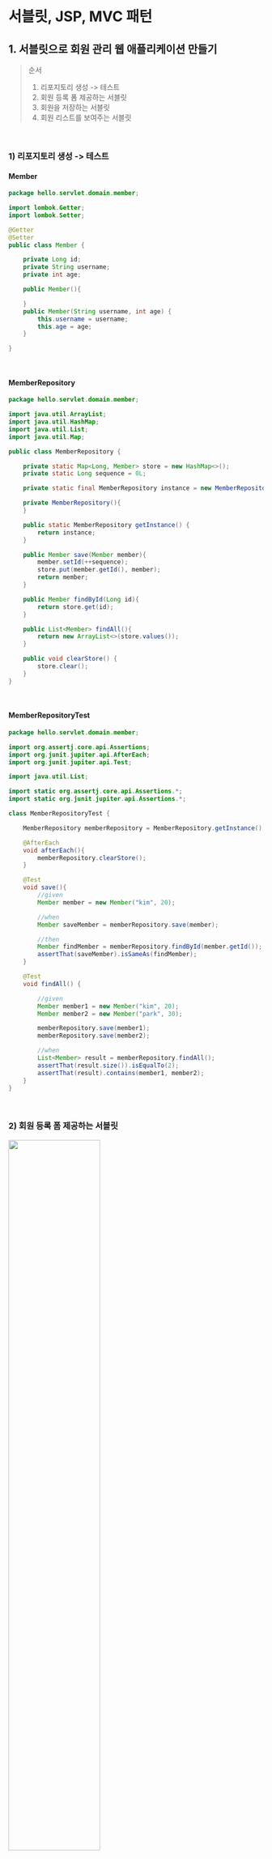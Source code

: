 # 서블릿, JSP, MVC 패턴

## 1. 서블릿으로 회원 관리 웹 애플리케이션 만들기

> 순서
> 1. 리포지토리 생성 -> 테스트
> 2. 회원 등록 폼 제공하는 서블릿
> 3. 회원을 저장하는 서블릿
> 4. 회원 리스트를 보여주는 서블릿


<br>

### 1) 리포지토리 생성 -> 테스트

#### Member

```java
package hello.servlet.domain.member;

import lombok.Getter;
import lombok.Setter;

@Getter
@Setter
public class Member {

    private Long id;
    private String username;
    private int age;

    public Member(){

    }
    public Member(String username, int age) {
        this.username = username;
        this.age = age;
    }

}

```

<br>

#### MemberRepository

```java
package hello.servlet.domain.member;

import java.util.ArrayList;
import java.util.HashMap;
import java.util.List;
import java.util.Map;

public class MemberRepository {

    private static Map<Long, Member> store = new HashMap<>();
    private static Long sequence = 0L;

    private static final MemberRepository instance = new MemberRepository();

    private MemberRepository(){
    }

    public static MemberRepository getInstance() {
        return instance;
    }

    public Member save(Member member){
        member.setId(++sequence);
        store.put(member.getId(), member);
        return member;
    }

    public Member findById(Long id){
        return store.get(id);
    }

    public List<Member> findAll(){
        return new ArrayList<>(store.values());
    }

    public void clearStore() {
        store.clear();
    }
}
```

<br>

#### MemberRepositoryTest

```java
package hello.servlet.domain.member;

import org.assertj.core.api.Assertions;
import org.junit.jupiter.api.AfterEach;
import org.junit.jupiter.api.Test;

import java.util.List;

import static org.assertj.core.api.Assertions.*;
import static org.junit.jupiter.api.Assertions.*;

class MemberRepositoryTest {

    MemberRepository memberRepository = MemberRepository.getInstance();

    @AfterEach
    void afterEach(){
        memberRepository.clearStore();
    }

    @Test
    void save(){
        //given
        Member member = new Member("kim", 20);

        //when
        Member saveMember = memberRepository.save(member);

        //then
        Member findMember = memberRepository.findById(member.getId());
        assertThat(saveMember).isSameAs(findMember);
    }

    @Test
    void findAll() {

        //given
        Member member1 = new Member("kim", 20);
        Member member2 = new Member("park", 30);

        memberRepository.save(member1);
        memberRepository.save(member2);

        //when
        List<Member> result = memberRepository.findAll();
        assertThat(result.size()).isEqualTo(2);
        assertThat(result).contains(member1, member2);
    }
}
```

<br>

### 2) 회원 등록 폼 제공하는 서블릿

<img src="" width=60%></img>

```java
package hello.servlet.servlet;

import hello.servlet.domain.member.MemberRepository;

import javax.servlet.ServletException;
import javax.servlet.annotation.WebServlet;
import javax.servlet.http.HttpServlet;
import javax.servlet.http.HttpServletRequest;
import javax.servlet.http.HttpServletResponse;
import java.io.IOException;
import java.io.PrintWriter;

@WebServlet(name = "memberFormServlet", urlPatterns = "/servlet/members/new-form")
public class MemberFormServlet extends HttpServlet {

    private MemberRepository memberRepository = MemberRepository.getInstance();

    @Override
    protected void service(HttpServletRequest request, HttpServletResponse response) throws ServletException, IOException {
        
        response.setContentType("text/html");
        response.setCharacterEncoding("utf-8");

        PrintWriter w = response.getWriter();

        w.write("<!DOCTYPE html>\n" +
                "<html>\n" +
                "<head>\n" +
                " <meta charset=\"UTF-8\">\n" +
                " <title>Title</title>\n" +
                "</head>\n" +
                "<body>\n" +
                "<form action=\"/servlet/members/save\" method=\"post\">\n" +
                " username: <input type=\"text\" name=\"username\" />\n" +
                " age: <input type=\"text\" name=\"age\" />\n" +
                " <button type=\"submit\">전송</button>\n" +
                "</form>\n" +
                "</body>\n" +
                "</html>\n");
    }

}
```

<br>

### 3) 회원을 저장하는 서블릿

<img src="" width=60%></img>

```java
package hello.servlet.servlet;

import hello.servlet.domain.member.Member;
import hello.servlet.domain.member.MemberRepository;import javax.servlet.ServletException;
import javax.servlet.annotation.WebServlet;
import javax.servlet.http.HttpServlet;
import javax.servlet.http.HttpServletRequest;
import javax.servlet.http.HttpServletResponse;
import java.io.IOException;
import java.io.PrintWriter;

@WebServlet(name = "memberSaveServlet", urlPatterns = "/servlet/members/save")
public class MemberSaveServlet extends HttpServlet {
    private MemberRepository memberRepository = MemberRepository.getInstance();

    @Override
    protected void service(HttpServletRequest request, HttpServletResponse response) throws ServletException, IOException {

        System.out.println("MemberSaveServlet.service");
        
        //메시지 바디로 받은 username과 age를 getParameter로 가져오기
        String username = request.getParameter("username");
        int age = Integer.parseInt(request.getParameter("age"));

        //가져온 정보를 바탕으로 member를 생성하고 저장
        Member member = new Member(username, age);
        System.out.println("member = " + member);
        memberRepository.save(member);

        //잘 저장되었는 지 확인하기 위해 응답에서 저장된 멤버 정보 출력
        response.setContentType("text/html");
        response.setCharacterEncoding("utf-8");
        PrintWriter w = response.getWriter();

        w.write("<html>\n" +
                "<head>\n" +
                " <meta charset=\"UTF-8\">\n" +
                "</head>\n" +
                "<body>\n" +
                "성공\n" +
                "<ul>\n" +
                " <li>id="+member.getId()+"</li>\n" +
                " <li>username="+member.getUsername()+"</li>\n" + " <li>age="+member.getAge()+"</li>\n" +
                "</ul>\n" +
                "<a href=\"/index.html\">메인</a>\n" +
                "</body>\n" +
                "</html>");
    }
}
```


<br>

### 4) 회원 리스트를 보여주는 서블릿

<img src="" width=60%></img>

```java
package hello.servlet.servlet;


import hello.servlet.domain.member.Member;
import hello.servlet.domain.member.MemberRepository;

import javax.servlet.ServletException;
import javax.servlet.annotation.WebServlet;
import javax.servlet.http.HttpServlet;
import javax.servlet.http.HttpServletRequest;
import javax.servlet.http.HttpServletResponse;
import java.io.IOException;
import java.io.PrintWriter;
import java.util.List;

@WebServlet(name = "memberListServlet", urlPatterns = "/servlet/members")
public class MemberListServlet extends HttpServlet {

    private MemberRepository memberRepository = MemberRepository.getInstance();

    @Override
    protected void service(HttpServletRequest request, HttpServletResponse response) throws ServletException, IOException {

        //memberRepository에서 멤버 리스트 가져오고
        List<Member> members = memberRepository.findAll();

        //응답으로 담아서 보내기
        response.setContentType("text/html");
        response.setCharacterEncoding("utf-8");
        
        PrintWriter w = response.getWriter();
        w.write("<html>");
        w.write("<head>");
        w.write(" <meta charset=\"UTF-8\">");
        w.write(" <title>Title</title>");
        w.write("</head>");
        w.write("<body>");
        w.write("<a href=\"/index.html\">메인</a>");
        w.write("<table>");
        w.write(" <thead>");
        w.write(" <th>id</th>");
        w.write(" <th>username</th>");
        w.write(" <th>age</th>");
        w.write(" </thead>");
        w.write(" <tbody>");

        for (Member member : members) {
            w.write(" <tr>");
            w.write(" <td>" + member.getId() + "</td>");
            w.write(" <td>" + member.getUsername() + "</td>"); w.write(" <td>" + member.getAge() + "</td>");
            w.write(" </tr>");
        }
        w.write(" </tbody>");
        w.write("</table>");
        w.write("</body>");
        w.write("</html>");
    }
    
}
```

<br>

--> 서블릿을 사용해 자바 코드로 HTML을 만든 결과, 동적으로 원하는 HTML을 만들 수 있다는 장점이 있지만, 코드가 매우 비효율적이다. 따라서, 템플릿 엔진이 필요한 것인데, 템플릿 엔진에는  JSP, Thymeleaf, Freemarker, Velocity 등이 있다.

<br>

# 2. JSP로 회원 관리 웹 애플리케이션 만들기

#### JSP 문법: 

* JSP 문서는 이렇게 시작해야 한다. JSP문서라는 뜻이다               
<%@ page contentType="text/html;charset=UTF-8" language="java" %>

* JSP는 자바 코드를 그대로 다 사용할 수 있다.

* <%@ page import="hello.servlet.domain.member.MemberRepository" %>: 자바의 import 문과 같다.

* <% ~~ %>: 이 부분에는 자바 코드를 입력할 수 있다.

* <%= ~~ %>: 이 부분에는 자바 코드를 출력할 수 있다.

<br>

#### 회원 등록 폼 JSP

 new-from.jsp

```jsp
<%@ page contentType="text/html;charset=UTF-8" language="java" %>
<html>
<head>
    <title>Title</title>
</head>
<body>
<form action="/jsp/members/save.jsp" method="post">
    username: <input type="text" name="username" /> age: <input type="text" name="age" />
    <button type="submit">전송</button>
</form>
</body>
</html>
```

<br>

#### 회원 저장 JSP

 save.jsp

```jsp
<%@ page import="hello.servlet.domain.member.MemberRepository" %>
<%@ page import="hello.servlet.domain.member.Member" %>
<%@ page contentType="text/html;charset=UTF-8" language="java" %>
<%
    //username과 age에 대한 정보를 가져와서 저장하는 코드
    // request, response 사용 가능
    MemberRepository memberRepository = MemberRepository.getInstance();
    System.out.println("save.jsp");
    String username = request.getParameter("username");
    int age = Integer.parseInt(request.getParameter("age"));
    Member member = new Member(username, age);
    System.out.println("member = " + member);
    memberRepository.save(member);
%>

<html>
<head>
    <meta charset="UTF-8">
</head>
<body>
성공
<ul>
    <li>id=<%=member.getId()%></li>
    <li>username=<%=member.getUsername()%></li>
    <li>age=<%=member.getAge()%></li>
</ul>
<a href="/index.html">메인</a>
</body>
</html>
```

<br> 

#### 회원 목록 JSP

members.jsp

```jsp
<%@ page import="hello.servlet.domain.member.MemberRepository" %>
<%@ page import="hello.servlet.domain.member.Member" %>
<%@ page import="java.util.List" %>
<%@ page contentType="text/html;charset=UTF-8" language="java" %>
<%
   MemberRepository memberRepository = MemberRepository.getInstance();
   List<Member> members = memberRepository.findAll();
%>
<html>
<head>
    <title>Title</title>
</head>
<body>
<a href="/index.html">메인</a>
<table>
  <thead>
  <th>id</th>
  <th>username</th>
  <th>age</th>
  </thead>
  <tbody>
  <%
    for (Member member : members) {
      out.write(" <tr>");
      out.write(" <td>" + member.getId() + "</td>");
      out.write(" <td>" + member.getUsername() + "</td>");
      out.write(" <td>" + member.getAge() + "</td>");
      out.write(" </tr>");
    }
  %>
  </tbody>
</table>
</body>
</html>

```

<br>

--> jsp를 적용한 결과, 코드의 상위 절반은 회원을 저장하기 위한 비즈니스 로직이고, 나머지 하위 절반만 결과를 HTML로 보여주기 위한 뷰 영역이다. 코드를 잘 보면, JAVA 코드, 데이터를 조회하는 리포지토리 등등 다양한 코드가 모두 JSP에 노출되어 있다. 즉, JSP가 너무 많은 역할을 하기 때문에, 프로젝트의 규모가 커질수록 JSP는 굉장히 복잡해진다.

<br>


## 3. MVC 패턴

#### Model View Controller
MVC 패턴은 지금까지 학습한 것 처럼 하나의 서블릿이나, JSP로 처리하던 것을 컨트롤러(Controller)와 뷰(View)라는 영역으로 서로 역할을 나눈 것을 말한다. 웹 애플리케이션은 보통 이 MVC 패턴을 사용한다.

#### 컨트롤러:
HTTP 요청을 받아서 파라미터를 검증하고, 비즈니스 로직을 실행한다. 그리고 뷰에 전달할 결과 데이터를 조회해서 모델에 담는다.

#### 모델:
뷰에 출력할 데이터를 담아둔다. 뷰가 필요한 데이터를 모두 모델에 담아서 전달해주는 덕분에 뷰는
비즈니스 로직이나 데이터 접근을 몰라도 되고, 화면을 렌더링 하는 일에 집중할 수 있다.

#### 뷰:
 모델에 담겨있는 데이터를 사용해서 화면을 그리는 일에 집중한다. 여기서는 HTML을 생성하는 부분을
말한다

<img src="https://velog.velcdn.com/images%2Fsossont%2Fpost%2F026d0e55-93a0-4f44-830c-dbf3c1e9bfea%2Fimage.png" width=60%></img>


